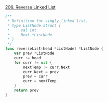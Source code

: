 [206. Reverse Linked List](https://leetcode.com/problems/reverse-linked-list/description/)

```go
/**
 * Definition for singly-linked list.
 * type ListNode struct {
 *     Val int
 *     Next *ListNode
 * }
 */
func reverseList(head *ListNode) *ListNode {
    var prev *ListNode
    curr := head
    for curr != nil {
        nextTemp := curr.Next
        curr.Next = prev
        prev = curr
        curr = nextTemp
    }
    return prev
}
```